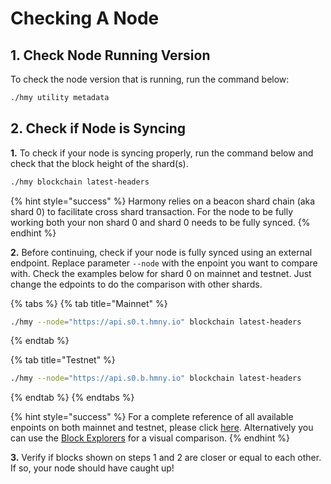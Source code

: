 # Checking A Node

## 1. Check Node Running Version

To check the node version that is running, run the command below:

```bash
./hmy utility metadata
```

## **2. Check if Node is Syncing**

**1.** To check if your node is syncing properly, run the command below and check that the block height of the shard(s).

```bash
./hmy blockchain latest-headers
```

{% hint style="success" %}
Harmony relies on a beacon shard chain (aka shard 0) to facilitate cross shard transaction. For the node to be fully working both your non shard 0 and shard 0 needs to be fully synced.
{% endhint %}

**2.** Before continuing, check if your node is fully synced using an external endpoint. Replace parameter `--node` with the enpoint you want to compare with. Check the examples below  for shard 0 on mainnet and testnet. Just change the edpoints to do the comparison with other shards.

{% tabs %}
{% tab title="Mainnet" %}
```bash
./hmy --node="https://api.s0.t.hmny.io" blockchain latest-headers
```
{% endtab %}

{% tab title="Testnet" %}
```bash
./hmy --node="https://api.s0.b.hmny.io" blockchain latest-headers
```
{% endtab %}
{% endtabs %}

{% hint style="success" %}
For a complete reference of all available enpoints on both mainnet and testnet, please click [here](https://monitor.hmny.io/status). Alternatively you can use the [Block Explorers](broken-reference) for a visual comparison.
{% endhint %}

**3.** Verify if blocks shown on steps 1 and 2 are closer or equal to each other. If so, your node should have caught up!
